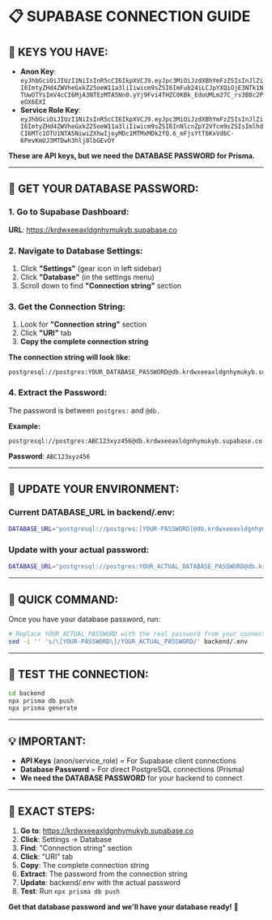# 📋 SUPABASE CONNECTION GUIDE

## **🔑 KEYS YOU HAVE:**
- **Anon Key**: `eyJhbGciOiJIUzI1NiIsInR5cCI6IkpXVCJ9.eyJpc3MiOiJzdXBhYmFzZSIsInJlZiI6ImtyZHd4ZWVheGxkZ25oeW11a3liIiwicm9sZSI6ImFub24iLCJpYXQiOjE3NTk1NTUwOTYsImV4cCI6MjA3NTEzMTA5Nn0.yYj9Fvi4THZC0KBk_EdoUMLm27C_rs3B8c2PeOX6EXI`
- **Service Role Key**: `eyJhbGciOiJIUzI1NiIsInR5cCI6IkpXVCJ9.eyJpc3MiOiJzdXBhYmFzZSIsInJlZiI6ImtyZHd4ZWVheGxkZ25oeW11a3liIiwicm9sZSI6InNlcnZpY2Vfcm9sZSIsImlhdCI6MTc1OTU1NTA5NiwiZXhwIjoyMDc1MTMxMDk2fQ.6_mFjsYtT6KxVdbC-6PevKmUJ3MTDwh3hlj8lbGEvOY`

**These are API keys, but we need the DATABASE PASSWORD for Prisma.**

---

## **🎯 GET YOUR DATABASE PASSWORD:**

### **1. Go to Supabase Dashboard:**
**URL**: https://krdwxeeaxldgnhymukyb.supabase.co

### **2. Navigate to Database Settings:**
1. Click **"Settings"** (gear icon in left sidebar)
2. Click **"Database"** (in the settings menu)
3. Scroll down to find **"Connection string"** section

### **3. Get the Connection String:**
1. Look for **"Connection string"** section
2. Click **"URI"** tab
3. **Copy the complete connection string**

**The connection string will look like:**
```
postgresql://postgres:YOUR_DATABASE_PASSWORD@db.krdwxeeaxldgnhymukyb.supabase.co:5432/postgres
```

### **4. Extract the Password:**
The password is between `postgres:` and `@db.`

**Example:**
```
postgresql://postgres:ABC123xyz456@db.krdwxeeaxldgnhymukyb.supabase.co:5432/postgres
```
**Password**: `ABC123xyz456`

---

## **🔧 UPDATE YOUR ENVIRONMENT:**

### **Current DATABASE_URL in backend/.env:**
```bash
DATABASE_URL="postgresql://postgres:[YOUR-PASSWORD]@db.krdwxeeaxldgnhymukyb.supabase.co:5432/postgres"
```

### **Update with your actual password:**
```bash
DATABASE_URL="postgresql://postgres:YOUR_ACTUAL_DATABASE_PASSWORD@db.krdwxeeaxldgnhymukyb.supabase.co:5432/postgres"
```

---

## **🚀 QUICK COMMAND:**

Once you have your database password, run:
```bash
# Replace YOUR_ACTUAL_PASSWORD with the real password from your connection string
sed -i '' 's/\[YOUR-PASSWORD\]/YOUR_ACTUAL_PASSWORD/' backend/.env
```

---

## **🧪 TEST THE CONNECTION:**

```bash
cd backend
npx prisma db push
npx prisma generate
```

---

## **💡 IMPORTANT:**

- **API Keys** (anon/service_role) = For Supabase client connections
- **Database Password** = For direct PostgreSQL connections (Prisma)
- **We need the DATABASE PASSWORD** for your backend to connect

---

## **🎯 EXACT STEPS:**

1. **Go to**: https://krdwxeeaxldgnhymukyb.supabase.co
2. **Click**: Settings → Database
3. **Find**: "Connection string" section
4. **Click**: "URI" tab
5. **Copy**: The complete connection string
6. **Extract**: The password from the connection string
7. **Update**: backend/.env with the actual password
8. **Test**: Run `npx prisma db push`

**Get that database password and we'll have your database ready!** 🚀
